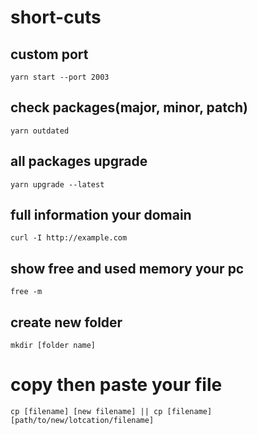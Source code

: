 # short-cuts

## custom port
    yarn start --port 2003

## check packages(major, minor, patch)
    yarn outdated

## all packages upgrade
    yarn upgrade --latest

## full information your domain
    curl -I http://example.com

## show free and used memory your pc 
    free -m

## create new folder
    mkdir [folder name]

# copy then paste your file
    cp [filename] [new filename] || cp [filename] [path/to/new/lotcation/filename]

